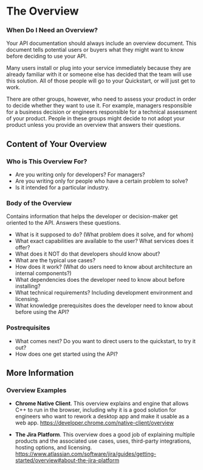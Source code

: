 # The Overview

### When Do I Need an Overview?

Your API documentation should always include an overview document. This document tells potential users or buyers what they might want to know before deciding to use your API.

Many users install or plug into your service immediately because they are already familiar with it or someone else has decided that the team will use this solution. All of those people will go to your Quickstart, or will just get to work.

There are other groups, however, who need to assess your product in order to decide whether they want to use it. For example, managers responsible for a business decision or engineers responsible for a technical assessment of your product. People in these groups might decide to not adopt your product unless you provide an overview that answers their questions.

## Content of Your Overview

### Who is This Overview For?

-   Are you writing only for developers? For managers?
-   Are you writing only for people who have a certain problem to solve?
-   Is it intended for a particular industry.

### Body of the Overview

Contains information that helps the developer or decision-maker get oriented to the API. Answers these questions.

-   What is it supposed to do? (What problem does it solve, and for whom)
-   What exact capabilities are available to the user? What services does it offer?
-   What does it NOT do that developers should know about?
-   What are the typical use cases?
-   How does it work? (What do users need to know about architecture an internal components?)
-   What dependencies does the developer need to know about before installing?
-   What technical requirements? Including development environment and licensing.
-   What knowledge prerequisites does the developer need to know about before using the API?

### Postrequisites

-   What comes next? Do you want to direct users to the quickstart, to try it out?
-   How does one get started using the API?

## More Information

### Overview Examples

-   **Chrome Native Client**. This overview explains and engine that allows C++ to run in the browser, including why it is a good solution for engineers who want to rework a desktop app and make it usable as a web app.
    https://developer.chrome.com/native-client/overview

-   **The Jira Platform**. This overview does a good job of explaining multiple products and the associated use cases, uses, third-party integrations, hosting options, and licensing. https://www.atlassian.com/software/jira/guides/getting-started/overview#about-the-jira-platform
